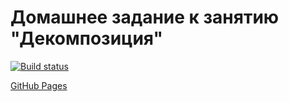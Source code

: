 # Домашнее задание к занятию "Декомпозиция"

[![Build status](https://ci.appveyor.com/api/projects/status/l1ddbpm800qs9qyw?svg=true)](https://ci.appveyor.com/project/edelsid/cards)

[GitHub Pages](https://edelsid.github.io/cards/)